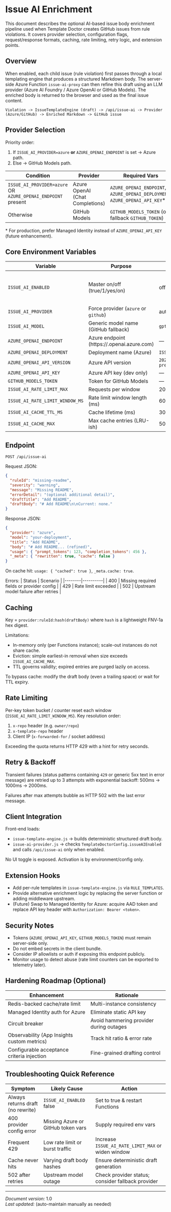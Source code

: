# Issue AI Enrichment

This document describes the optional AI-based issue body enrichment pipeline used when Template Doctor creates GitHub issues from rule violations. It covers provider selection, configuration flags, request/response formats, caching, rate limiting, retry logic, and extension points.

## Overview

When enabled, each child issue (rule violation) first passes through a local templating engine that produces a structured Markdown body. The server-side Azure Function `issue-ai-proxy` can then refine this draft using an LLM provider (Azure AI Foundry / Azure OpenAI or GitHub Models). The enriched body is returned to the browser and used as the final issue content.

```
Violation -> IssueTemplateEngine (draft) -> /api/issue-ai -> Provider (Azure/GitHub) -> Enriched Markdown -> GitHub issue
```

## Provider Selection

Priority order:
1. If `ISSUE_AI_PROVIDER=azure` **or** `AZURE_OPENAI_ENDPOINT` is set → Azure path.
2. Else → GitHub Models path.

| Condition | Provider | Required Vars |
|-----------|----------|---------------|
| `ISSUE_AI_PROVIDER=azure` OR `AZURE_OPENAI_ENDPOINT` present | Azure OpenAI (Chat Completions) | `AZURE_OPENAI_ENDPOINT`, `AZURE_OPENAI_DEPLOYMENT`, `AZURE_OPENAI_API_KEY`* |
| Otherwise | GitHub Models | `GITHUB_MODELS_TOKEN` (or fallback `GITHUB_TOKEN`) |

\* For production, prefer Managed Identity instead of `AZURE_OPENAI_API_KEY` (future enhancement).

## Core Environment Variables

| Variable | Purpose | Default | Scope |
|----------|---------|---------|-------|
| `ISSUE_AI_ENABLED` | Master on/off (true/1/yes/on) | off | Server → client → provider gate |
| `ISSUE_AI_PROVIDER` | Force provider (`azure` or `github`) | auto-detect | Server |
| `ISSUE_AI_MODEL` | Generic model name (GitHub fallback) | `gpt-4o-mini` | Server |
| `AZURE_OPENAI_ENDPOINT` | Azure endpoint (https://<res>.openai.azure.com) | — | Server |
| `AZURE_OPENAI_DEPLOYMENT` | Deployment name (Azure) | `ISSUE_AI_MODEL` | Server |
| `AZURE_OPENAI_API_VERSION` | Azure API version | `2024-02-15-preview` | Server |
| `AZURE_OPENAI_API_KEY` | Azure API key (dev only) | — | Server |
| `GITHUB_MODELS_TOKEN` | Token for GitHub Models | — | Server |
| `ISSUE_AI_RATE_LIMIT_MAX` | Requests per window | 20 | Server |
| `ISSUE_AI_RATE_LIMIT_WINDOW_MS` | Rate limit window length (ms) | 60000 | Server |
| `ISSUE_AI_CACHE_TTL_MS` | Cache lifetime (ms) | 300000 | Server |
| `ISSUE_AI_CACHE_MAX` | Max cache entries (LRU-ish) | 500 | Server |

## Endpoint

`POST /api/issue-ai`

Request JSON:
```json
{
  "ruleId": "missing-readme",
  "severity": "warning",
  "message": "Missing README",
  "errorDetail": "(optional additional detail)",
  "draftTitle": "Add README",
  "draftBody": "# Add README\n\nCurrent: none."
}
```

Response JSON:
```json
{
  "provider": "azure",
  "model": "your-deployment",
  "title": "Add README",
  "body": "# Add README... (refined)",
  "usage": { "prompt_tokens": 123, "completion_tokens": 456 },
  "_meta": { "rewritten": true, "cache": false }
}
```

On cache hit: `usage: { "cached": true }`, `_meta.cache: true`.

Errors:
| Status | Scenario |
|--------|----------|
| 400 | Missing required fields or provider config |
| 429 | Rate limit exceeded |
| 502 | Upstream model failure after retries |

## Caching

Key = `provider:ruleId:hash(draftBody)` where `hash` is a lightweight FNV‑1a hex digest.

Limitations:
* In-memory only (per Functions instance); scale-out instances do not share cache.
* Eviction: simple earliest-in removal when size exceeds `ISSUE_AI_CACHE_MAX`.
* TTL governs validity; expired entries are purged lazily on access.

To bypass cache: modify the draft body (even a trailing space) or wait for TTL expiry.

## Rate Limiting

Per-key token bucket / counter reset each window (`ISSUE_AI_RATE_LIMIT_WINDOW_MS`). Key resolution order:
1. `x-repo` header (e.g. `owner/repo`)
2. `x-template-repo` header
3. Client IP (`x-forwarded-for` / socket address)

Exceeding the quota returns HTTP 429 with a hint for retry seconds.

## Retry & Backoff

Transient failures (status patterns containing `429` or generic 5xx text in error message) are retried up to 3 attempts with exponential backoff: 500ms → 1000ms → 2000ms.

Failures after max attempts bubble as HTTP 502 with the last error message.

## Client Integration

Front-end loads:
* `issue-template-engine.js` → builds deterministic structured draft body.
* `issue-ai-provider.js` → checks `TemplateDoctorConfig.issueAIEnabled` and calls `/api/issue-ai` only when enabled.

No UI toggle is exposed. Activation is by environment/config only.

## Extension Hooks

* Add per-rule templates in `issue-template-engine.js` via `RULE_TEMPLATES`.
* Provide alternative enrichment logic by replacing the server function or adding middleware upstream.
* (Future) Swap to Managed Identity for Azure: acquire AAD token and replace API key header with `Authorization: Bearer <token>`.

## Security Notes

* Tokens (`AZURE_OPENAI_API_KEY`, `GITHUB_MODELS_TOKEN`) must remain server-side only.
* Do not embed secrets in the client bundle.
* Consider IP allowlists or auth if exposing this endpoint publicly.
* Monitor usage to detect abuse (rate limit counters can be exported to telemetry later).

## Hardening Roadmap (Optional)

| Enhancement | Rationale |
|-------------|-----------|
| Redis-backed cache/rate limit | Multi-instance consistency |
| Managed Identity auth for Azure | Eliminate static API key |
| Circuit breaker | Avoid hammering provider during outages |
| Observability (App Insights custom metrics) | Track hit ratio & error rate |
| Configurable acceptance criteria injection | Fine-grained drafting control |

## Troubleshooting Quick Reference

| Symptom | Likely Cause | Action |
|---------|--------------|--------|
| Always returns draft (no rewrite) | `ISSUE_AI_ENABLED` false | Set to true & restart Functions |
| 400 provider config error | Missing Azure or GitHub token vars | Supply required env vars |
| Frequent 429 | Low rate limit or burst traffic | Increase `ISSUE_AI_RATE_LIMIT_MAX` or widen window |
| Cache never hits | Varying draft body hashes | Ensure deterministic draft generation |
| 502 after retries | Upstream model outage | Check provider status; consider fallback provider |

---
*Document version:* 1.0  
*Last updated:* (auto-maintain manually as needed)
